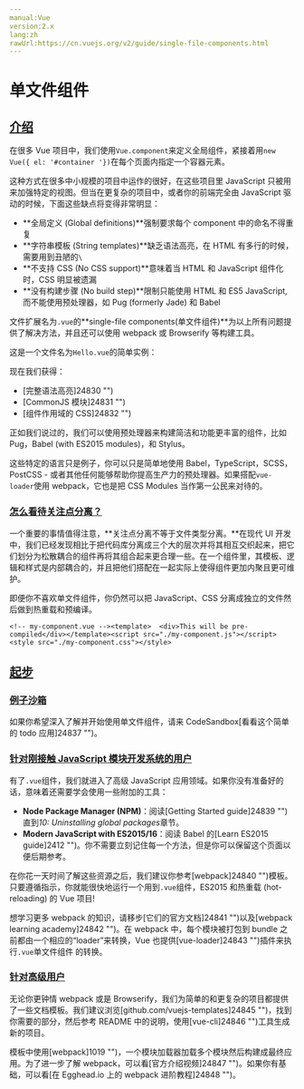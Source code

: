 ```yaml
---
manual:Vue
version:2.x
lang:zh
rawUrl:https://cn.vuejs.org/v2/guide/single-file-components.html
---
```



# 单文件组件

## [介绍](%24799#介绍 "介绍")<a name="介绍"></a>


在很多 Vue 项目中，我们使用`Vue.component`来定义全局组件，紧接着用`new Vue({ el: '#container '})`在每个页面内指定一个容器元素。



这种方式在很多中小规模的项目中运作的很好，在这些项目里 JavaScript 只被用来加强特定的视图。但当在更复杂的项目中，或者你的前端完全由 JavaScript 驱动的时候，下面这些缺点将变得非常明显：


* **全局定义 (Global definitions)**强制要求每个 component 中的命名不得重复
* **字符串模板 (String templates)**缺乏语法高亮，在 HTML 有多行的时候，需要用到丑陋的`\`
* **不支持 CSS (No CSS support)**意味着当 HTML 和 JavaScript 组件化时，CSS 明显被遗漏
* **没有构建步骤 (No build step)**限制只能使用 HTML 和 ES5 JavaScript, 而不能使用预处理器，如 Pug (formerly Jade) 和 Babel


文件扩展名为`.vue`的**single-file components(单文件组件)**为以上所有问题提供了解决方法，并且还可以使用 webpack 或 Browserify 等构建工具。



这是一个文件名为`Hello.vue`的简单实例：







现在我们获得：


* [完整语法高亮]24830 "")
* [CommonJS 模块]24831 "")
* [组件作用域的 CSS]24832 "")


正如我们说过的，我们可以使用预处理器来构建简洁和功能更丰富的组件，比如 Pug，Babel (with ES2015 modules)，和 Stylus。







这些特定的语言只是例子，你可以只是简单地使用 Babel，TypeScript，SCSS，PostCSS - 或者其他任何能够帮助你提高生产力的预处理器。如果搭配`vue-loader`使用 webpack，它也是把 CSS Modules 当作第一公民来对待的。


### [怎么看待关注点分离？](%24799#怎么看待关注点分离？ "怎么看待关注点分离？")<a name="怎么看待关注点分离？"></a>


一个重要的事情值得注意，**关注点分离不等于文件类型分离。**在现代 UI 开发中，我们已经发现相比于把代码库分离成三个大的层次并将其相互交织起来，把它们划分为松散耦合的组件再将其组合起来更合理一些。在一个组件里，其模板、逻辑和样式是内部耦合的，并且把他们搭配在一起实际上使得组件更加内聚且更可维护。



即便你不喜欢单文件组件，你仍然可以把 JavaScript、CSS 分离成独立的文件然后做到热重载和预编译。


```
<!-- my-component.vue --><template>  <div>This will be pre-compiled</div></template><script src="./my-component.js"></script><style src="./my-component.css"></style>
``` 


## [起步](%24799#起步 "起步")<a name="起步"></a>

### [例子沙箱](%24799#例子沙箱 "例子沙箱")<a name="例子沙箱"></a>


如果你希望深入了解并开始使用单文件组件，请来 CodeSandbox[看看这个简单的 todo 应用]24837 "")。


### [针对刚接触 JavaScript 模块开发系统的用户](%24799#针对刚接触-JavaScript-模块开发系统的用户 "针对刚接触 JavaScript 模块开发系统的用户")<a name="针对刚接触-JavaScript-模块开发系统的用户"></a>


有了`.vue`组件，我们就进入了高级 JavaScript 应用领域。如果你没有准备好的话，意味着还需要学会使用一些附加的工具：


* **Node Package Manager (NPM)**：阅读[Getting Started guide]24839 "")直到*10: Uninstalling global packages*章节。
* **Modern JavaScript with ES2015/16**：阅读 Babel 的[Learn ES2015 guide]2412 "")。你不需要立刻记住每一个方法，但是你可以保留这个页面以便后期参考。


在你花一天时间了解这些资源之后，我们建议你参考[webpack]24840 "")模板。只要遵循指示，你就能很快地运行一个用到`.vue`组件，ES2015 和热重载 (hot-reloading) 的 Vue 项目!



想学习更多 webpack 的知识，请移步[它们的官方文档]24841 "")以及[webpack learning academy]24842 "")。在 webpack 中，每个模块被打包到 bundle 之前都由一个相应的“loader”来转换，Vue 也提供[vue-loader]24843 "")插件来执行`.vue`单文件组件 的转换。


### [针对高级用户](%24799#针对高级用户 "针对高级用户")<a name="针对高级用户"></a>


无论你更钟情 webpack 或是 Browserify，我们为简单的和更复杂的项目都提供了一些文档模板。我们建议浏览[github.com/vuejs-templates]24845 "")，找到你需要的部分，然后参考 README 中的说明，使用[vue-cli]24846 "")工具生成新的项目。



模板中使用[webpack]1019 "")，一个模块加载器加载多个模块然后构建成最终应用。为了进一步了解 webpack，可以看[官方介绍视频]24847 "")。如果你有基础，可以看[在 Egghead.io 上的 webpack 进阶教程]24848 "")。


